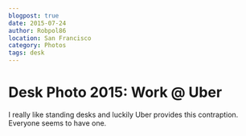 ```yaml
---
blogpost: true
date: 2015-07-24
author: Robpol86
location: San Francisco
category: Photos
tags: desk
---
```


# Desk Photo 2015: Work @ Uber

I really like standing desks and luckily Uber provides this contraption. Everyone seems to have one.

```{imgur-image} Zwp6Qst
```
